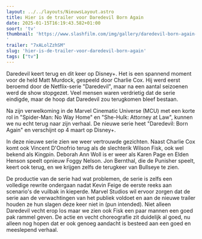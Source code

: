 ```yaml
---
layout: ../../layouts/NieuwsLayout.astro
title: Hier is de trailer voor Daredevil Born Again
date: 2025-01-15T16:19:43.582+01:00
soort: 'tv'
thumbnail: 'https://www.slashfilm.com/img/gallery/daredevil-born-again-trailer-resurrects-marvels-bloodiest-superhero-show-for-another-round-needs-new-header/l-intro-1736944011.jpg
'
trailer: "7xALolZzhSM"
slug: 'hier-is-de-trailer-voor-daredevil-born-again'
tags: ["tv"]
---
```


Daredevil keert terug en dit keer op Disney+. Het is een spannend moment voor de
held Matt Murdock, gespeeld door Charlie Cox. Hij werd eerst beroemd door de
Netflix-serie "Daredevil", maar na een aantal seizoenen werd de show stopgezet.
Veel mensen waren verdrietig dat de serie eindigde, maar de hoop dat Daredevil
zou terugkomen bleef bestaan.

Na zijn verwelkoming in de Marvel Cinematic Universe (MCU) met een korte rol in
"Spider-Man: No Way Home" en "She-Hulk: Attorney at Law", kunnen we nu echt
terug naar zijn verhaal. De nieuwe serie heet "Daredevil: Born Again" en
verschijnt op 4 maart op Disney+.

In deze nieuwe serie zien we weer vertrouwde gezichten. Naast Charlie Cox komt
ook Vincent D'Onofrio terug als de slechterik Wilson Fisk, ook wel bekend als
Kingpin. Deborah Ann Woll is er weer als Karen Page en Elden Henson speelt
opnieuw Foggy Nelson. Jon Bernthal, die de Punisher speelt, keert ook terug, en
we krijgen zelfs de terugkeer van Bullseye te zien.

De productie van de serie had wat problemen, de serie is zelfs een volledige
rewrite ondergaan nadat Kevin Feige de eerste reeks aan scenario's de vuilbak in
kieperde. Marvel Studios wil ervoor zorgen dat de serie aan de verwachtingen van
het publiek voldoet en aan de nieuwe trailer houden ze hun slagen deze keer niet
in (pun intended). Niet alleen Daredevil vecht erop los maar we zien ook Fisk
een paar mannen een goed pak rammel geven. De actie en vecht choreografie zit
duidelijk al goed, nu alleen nog hopen dat er ook genoeg aandacht is besteed aan
een goed en meeslepend verhaal.
